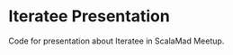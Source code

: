 Iteratee Presentation
====================

Code for presentation about Iteratee in ScalaMad Meetup. 
